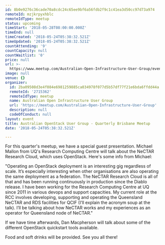 ```yaml
---
id: 8b0e9276c36cade70a8cdc24c65ee9bf6a56fdb2f9c1c41ea3d50cc97d73a974
remoteId: mzjkrpyxhblc
remoteIdType: meetup
status: upcoming
timeStart: '2018-05-28T08:00:00.000Z'
timeEnd: null
timeCreated: '2018-05-24T05:38:32.521Z'
timeUpdated: '2018-05-24T05:38:32.521Z'
countAttending: '9'
countCapacity: null
countWaitlist: '0'
price: null
url: >-
  https://www.meetup.com/Australian-Open-Infrastructure-User-Group/events/248516175/
image: null
venue: {}
organizer:
  id: 2ba09508d3e4f084e6981259885ca034978f077d5b57df77f21e6bda6ffdd44a
  remoteId: '2715362'
  remoteIdType: meetup
  name: Australian Open Infrastructure User Group
  url: 'https://meetup.com/Australian-Open-Infrastructure-User-Group'
  description: null
  codeOfConduct: null
layout: event
title: Australian OpenStack User Group - Quarterly Brisbane Meetup
date: '2018-05-24T05:38:32.521Z'

---
```

<p>For this quarter's meetup, we have a special guest presentation. Michael Mallon from UQ's Research Computing Centre will talk about the NeCTAR Research Cloud, which uses OpenStack. Here's some info from Michael:</p> <p>"Operating an OpenStack deployment is an interesting gig regardless of scale. It’s especially interesting when other organisations are also operating the same deployment as a federation. The NeCTAR Research Cloud is all of that and has been running continuously in production since the Diablo release. I have been working for the Research Computing Centre at UQ since 2011 in various devops and support capacities. My current role at the RCC involves developing, supporting and operating the Queensland NeCTAR and RDS facilities for QCIF (I’ll explain the acronym soup at the talk). I’ll be talking about how NeCTAR works and my experiences as an operator for Queensland node of NeCTAR."</p> <p>If we have time afterwards, Dan Macpherson will talk about some of the different OpenStack quickstart tools available.</p> <p>Food and soft drinks will be provided. See you all there!</p>
